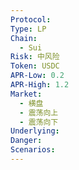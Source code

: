 ```yaml
---
Protocol: 
Type: LP
Chain:
  - Sui
Risk: 中风险
Token: USDC
APR-Low: 0.2
APR-High: 1.2
Market:
  - 横盘
  - 震荡向上
  - 震荡向下
Underlying: 
Danger: 
Scenarios:
---
```


